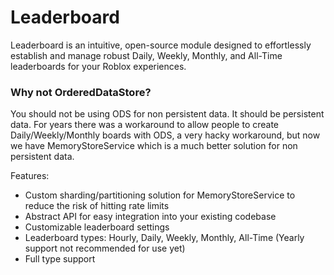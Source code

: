 # Leaderboard

Leaderboard is an intuitive, open-source module designed to effortlessly establish and manage robust Daily, Weekly, Monthly, and All-Time leaderboards for your Roblox experiences.

### Why not OrderedDataStore?
You should not be using ODS for non persistent data. It should be persistent data. For years there was a workaround to allow people to create Daily/Weekly/Monthly boards with ODS, a very hacky workaround, but now we have MemoryStoreService which is a much better solution for non persistent data. 

Features:
- Custom sharding/partitioning solution for MemoryStoreService to reduce the risk of hitting rate limits
- Abstract API for easy integration into your existing codebase
- Customizable leaderboard settings
- Leaderboard types: Hourly, Daily, Weekly, Monthly, All-Time (Yearly support not recommended for use yet)
- Full type support